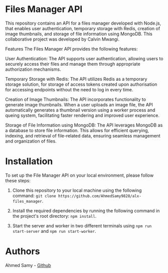 # Files Manager API
This repository contains an API for a files manager developed with Node.js, that enables user authentication, temporary storage with Redis, creation of image thumbnails, and storage of file information using MongoDB. This collaborative project was developed by Calvin Mwangi.

Features
The Files Manager API provides the following features:

User Authentication: The API supports user authentication, allowing users to securely access their files and manage them through appropriate authorization mechanisms.

Temporary Storage with Redis: The API utilizes Redis as a temporary storage solution, for storage of access tokens created upon authorisation for accessing endpoints without the need to log in every time.

Creation of Image Thumbnails: The API incorporates functionality to generate image thumbnails. When a user uploads an image file, the API automatically generates a thumbnail version using a worker process and queing system, facilitating faster rendering and improved user experience.

Storage of File Information using MongoDB: The API leverages MongoDB as a database to store file information. This allows for efficient querying, indexing, and retrieval of file-related data, ensuring seamless management and organization of files.

# Installation
To set up the File Manager API on your local environment, please follow these steps:

1. Clone this repository to your local machine using the following command: `git clone https://github.com/AhmedSamy9828/alx-files_manager`.

2. Install the required dependencies by running the following command in the project's root directory: `npm install`.

3. Start the server and worker in two different terminals using `npm run start-server` and `npm run start-worker`.

# Authors

Ahmed Samy - [Github](https://github.com/AhmedSamy9828)